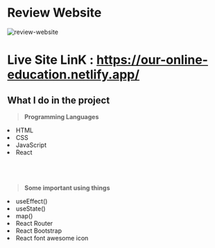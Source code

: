 # Review Website
![review-website](https://user-images.githubusercontent.com/79104097/135887990-acaa2583-7d95-4a0b-913f-bd7af18f8f8e.png)

# Live Site LinK : https://our-online-education.netlify.app/


## What I do in the project
<b><blockquote>Programming Languages</blockquote></b>
<li>HTML</li>
<li>CSS</li>
<li>JavaScript</li>
<li>React</li>
<br>
<br>
<br>
<b><blockquote>Some important using things</blockquote></b>
<li>useEffect()</li>
<li>useState()</li>
<li>map()</li>
<li>React Router</li>
<li>React Bootstrap</li>
<li>React font awesome icon</li>
